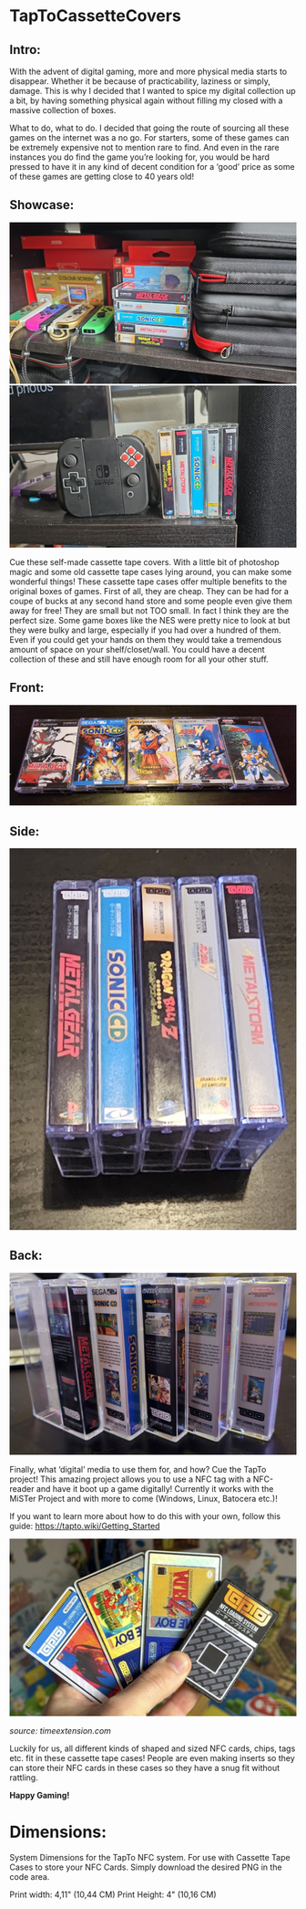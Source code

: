# TapToCassetteCovers

## Intro:

With the advent of digital gaming, more and more physical media starts to disappear. Whether it be because of practicability, laziness or simply, damage. This is why I decided that I wanted to spice my digital collection up a bit, by having something physical again without filling my closed with a massive collection of boxes. 

What to do, what to do. I decided that going the route of sourcing all these games on the internet was a no go. For starters, some of these games can be extremely expensive not to mention rare to find. And even in the rare instances you do find the game you’re looking for, you would be hard pressed to have it in any kind of decent condition for a ‘good’ price as some of these games are getting close to 40 years old!

## Showcase:
![showcase1](.Readme_Assets/showcase1.jpg)
![showcase2](.Readme_Assets/showcase2.jpg)

Cue these self-made cassette tape covers. With a little bit of photoshop magic and some old cassette tape cases lying around, you can make some wonderful things! These cassette tape cases offer multiple benefits to the original boxes of games.
First of all, they are cheap. They can be had for a coupe of bucks at any second hand store and some people even give them away for free!
They are small but not TOO small. In fact I think they are the perfect size. Some game boxes like the NES were pretty nice to look at but they were bulky and large, especially if you had over a hundred of them. Even if you could get your hands on them they would take a tremendous amount of space on your shelf/closet/wall. You could have a decent collection of these and still have enough room for all your other stuff. 

## Front:
![Front](.Readme_Assets/Front.jpg)
## Side:
![Back](.Readme_Assets/Side.jpg)
## Back:
![Back](.Readme_Assets/Back.jpg)

Finally, what ‘digital’ media to use them for, and how? Cue the TapTo project! This amazing project allows you to use a NFC tag with a NFC-reader and have it boot up a game digitally! Currently it works with the MiSTer Project and with more to come (Windows, Linux, Batocera etc.)! 

If you want to learn more about how to do this with your own, follow this guide: https://tapto.wiki/Getting_Started

![nfccards](.Readme_Assets/nfccards.jpg)

_source: timeextension.com_

Luckily for us, all different kinds of shaped and sized NFC cards, chips, tags etc. fit in these cassette tape cases! People are even making inserts so they can store their NFC cards in these cases so they have a snug fit without rattling. 

**Happy Gaming!**

# Dimensions:

System Dimensions for the TapTo NFC system. For use with Cassette Tape Cases to store your NFC Cards.
Simply download the desired PNG in the code area.

Print width: 	4,11"	(10,44 CM)
Print Height: 	4"	(10,16 CM)






